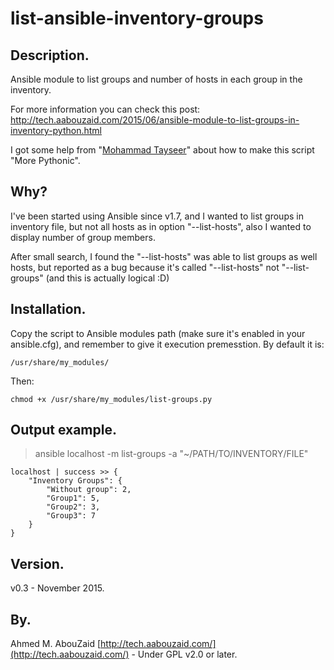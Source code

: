 list-ansible-inventory-groups
=========================================

Description.
--------------
Ansible module to list groups and number of hosts in each group in the inventory.

For more information you can check this post:<br />
http://tech.aabouzaid.com/2015/06/ansible-module-to-list-groups-in-inventory-python.html

I got some help from "[Mohammad Tayseer](https://github.com/mtayseer)" about how to make this script "More Pythonic".


Why?
--------------
I've been started using Ansible since v1.7, and I wanted to list groups in inventory file, but not all hosts as in option "--list-hosts", also I wanted to display number of group members.

After small search, I found the "--list-hosts" was able to list groups as well hosts, but reported as a bug because it's called "--list-hosts" not "--list-groups" (and this is actually logical :D) 


Installation.
--------------
Copy the script to Ansible modules path (make sure it's enabled in your ansible.cfg), and remember to give it execution premesstion.
By default it is:
```
/usr/share/my_modules/
```

Then:
```
chmod +x /usr/share/my_modules/list-groups.py
```


Output example.
--------------
> ansible localhost -m list-groups -a "~/PATH/TO/INVENTORY/FILE"

```
localhost | success >> {
    "Inventory Groups": {
        "Without group": 2,
        "Group1": 5,
        "Group2": 3,
        "Group3": 7
    }
}
```


Version.
--------------
v0.3 - November 2015.


By.
--------------
Ahmed M. AbouZaid [http://tech.aabouzaid.com/](http://tech.aabouzaid.com/) - Under GPL v2.0 or later.


